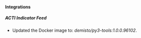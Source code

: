 
#### Integrations

##### ACTI Indicator Feed
- Updated the Docker image to: *demisto/py3-tools:1.0.0.96102*.


